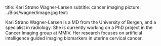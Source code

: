 title: Kari Strøno Wagner-Larsen
subtitle: cancer imaging
picture: ../Bios/wagner/image.jpg
text: 

Kari Strøno Wagner-Larsen is a MD from the University of Bergen, and a specialist in radiology. She is currently working on a PhD project in the Cancer Imaging group at MMIV. Her research focuses on artificial intelligence guided imaging biomarkers in uterine cervical cancer.
